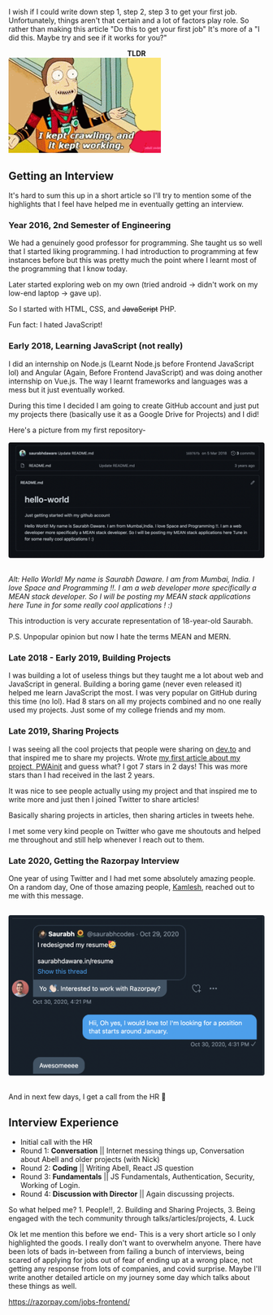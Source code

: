 <style>
    p > img {
        position: relative;
        left: 50%;
        transform: translateX(-50%);
        margin: 16px 0px;
        border-radius: 4px;
    }
</style>

I wish if I could write down step 1, step 2, step 3 to get your first job. Unfortunately, things aren't that certain and a lot of factors play role. So rather than making this article "Do this to get your first job" It's more of a "I did this. Maybe try and see if it works for you?" 

<center><b>TLDR</b></center>

<img alt="Jerry from Rick and Morty saying I kept crawling and it kept working" src="assets/tldrmeme.png" width="300" />

## Getting an Interview

It's hard to sum this up in a short article so I'll try to mention some of the highlights that I feel have helped me in eventually getting an interview.

### Year 2016, 2nd Semester of Engineering 

We had a genuinely good professor for programming. She taught us so well that I started liking programming. I had introduction to programming at few instances before but this was pretty much the point where I learnt most of the programming that I know today.

Later started exploring web on my own (tried android -> didn't work on my low-end laptop -> gave up). 

So I started with HTML, CSS, and <s>JavaScript</s> PHP. 

Fun fact: I hated JavaScript!

### Early 2018, Learning JavaScript (not really)

I did an internship on Node.js (Learnt Node.js before Frontend JavaScript lol) and Angular (Again, Before Frontend JavaScript) and was doing another internship on Vue.js. The way I learnt frameworks and languages was a mess but it just eventually worked. 

During this time I decided I am going to create GitHub account and just put my projects there (basically use it as a Google Drive for Projects) and I did!

Here's a picture from my first repository-
![](assets/hello-world-repo.png)

*Alt: Hello World! My name is Saurabh Daware. I am from Mumbai, India. I love Space and Programming !!. I am a web developer more specifically a MEAN stack developer. So I will be posting my MEAN stack applications here Tune in for some really cool applications ! :)*

This introduction is very accurate representation of 18-year-old Saurabh.

P.S. Unpopular opinion but now I hate the terms MEAN and MERN.

### Late 2018 - Early 2019, Building Projects

I was building a lot of useless things but they taught me a lot about web and JavaScript in general. Building a boring game (never even released it) helped me learn JavaScript the most. I was very popular on GitHub during this time (no lol). Had 8 stars on all my projects combined and no one really used my projects. Just some of my college friends and my mom.

### Late 2019, Sharing Projects

I was seeing all the cool projects that people were sharing on [dev.to](https://dev.to) and that inspired me to share my projects. Wrote [my first article about my project, PWAinit](https://dev.to/saurabhdaware/turn-existing-website-to-pwa-in-1-minute-using-pwainit-8do) and guess what? I got 7 stars in 2 days! This was more stars than I had received in the last 2 years.

It was nice to see people actually using my project and that inspired me to write more and just then I joined Twitter to share articles!

Basically sharing projects in articles, then sharing articles in tweets hehe.

I met some very kind people on Twitter who gave me shoutouts and helped me throughout and still help whenever I reach out to them.


### Late 2020, Getting the Razorpay Interview

One year of using Twitter and I had met some absolutely amazing people. On a random day, One of those amazing people, [Kamlesh](https://twitter.com/_kamlesh_), reached out to me with this message.

![Kamlesh: Yo! interested to work with Razorpay? Saurabh: Hi, oh yes I would love to! I am looking for a position that starts round January](assets/kamleshdm.png)

And in next few days, I get a call from the HR 🎉

## Interview Experience

- Initial call with the HR
- Round 1: **Conversation** || Internet messing things up, Conversation about Abell and older projects (with Nick)
- Round 2: **Coding** || Writing Abell, React JS question
- Round 3: **Fundamentals** || JS Fundamentals, Authentication, Security, Working of Login.
- Round 4: **Discussion with Director** || Again discussing projects. 


So what helped me? 1. People!!, 2. Building and Sharing Projects, 3. Being engaged with the tech community through talks/articles/projects, 4. Luck

Ok let me mention this before we end- This is a very short article so I only highlighted the goods. I really don't want to overwhelm anyone. There have been lots of bads in-between from failing a bunch of interviews, being scared of applying for jobs out of fear of ending up at a wrong place, not getting any response from lots of companies, and covid surprise. Maybe I'll write another detailed article on my journey some day which talks about these things as well.


https://razorpay.com/jobs-frontend/